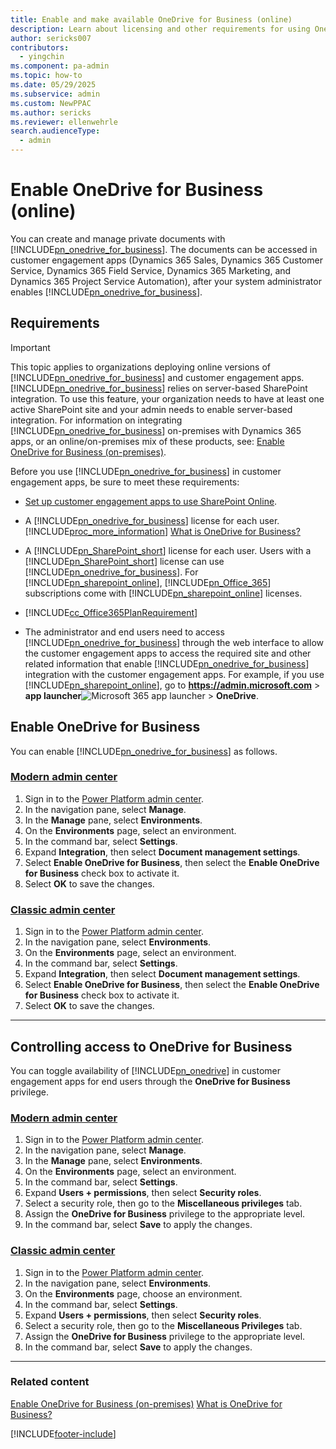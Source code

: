 ```yaml
---
title: Enable and make available OneDrive for Business (online)
description: Learn about licensing and other requirements for using OneDrive for Business, and how to enable it in your environment and control access in apps.
author: sericks007
contributors: 
  - yingchin
ms.component: pa-admin
ms.topic: how-to
ms.date: 05/29/2025
ms.subservice: admin
ms.custom: NewPPAC
ms.author: sericks
ms.reviewer: ellenwehrle
search.audienceType: 
  - admin
---
```

# Enable OneDrive for Business (online)

You can create and manage private documents with [!INCLUDE[pn_onedrive_for_business](../includes/pn-onedrive-for-business.md)]. The documents can be accessed in customer engagement apps (Dynamics 365 Sales, Dynamics 365 Customer Service, Dynamics 365 Field Service, Dynamics 365 Marketing, and Dynamics 365 Project Service Automation), after your system administrator enables [!INCLUDE[pn_onedrive_for_business](../includes/pn-onedrive-for-business.md)].  
  
## Requirements  

> [!IMPORTANT]
> This topic applies to organizations deploying online versions of [!INCLUDE[pn_onedrive_for_business](../includes/pn-onedrive-for-business.md)] and customer engagement apps. [!INCLUDE[pn_onedrive_for_business](../includes/pn-onedrive-for-business.md)] relies on server-based SharePoint integration. To use this feature, your organization needs to have at least one active SharePoint site and your admin needs to enable server-based integration. For information on integrating [!INCLUDE[pn_onedrive_for_business](../includes/pn-onedrive-for-business.md)] on-premises with Dynamics 365 apps, or an online/on-premises mix of these products, see: [Enable OneDrive for Business (on-premises)](../admin/connect-onedrive-business.md).  

Before you use [!INCLUDE[pn_onedrive_for_business](../includes/pn-onedrive-for-business.md)] in customer engagement apps, be sure to meet these requirements:  
  
- [Set up customer engagement apps to use SharePoint Online](set-up-dynamics-365-online-to-use-sharepoint-online.md).  
  
- A [!INCLUDE[pn_onedrive_for_business](../includes/pn-onedrive-for-business.md)] license for each user. [!INCLUDE[proc_more_information](../includes/proc-more-information.md)] [What is OneDrive for Business?](https://support.office.com/article/What-is-OneDrive-for-Business-187f90af-056f-47c0-9656-cc0ddca7fdc2)  
  
- A [!INCLUDE[pn_SharePoint_short](../includes/pn-sharepoint-short.md)] license for each user. Users with a [!INCLUDE[pn_SharePoint_short](../includes/pn-sharepoint-short.md)] license can use [!INCLUDE[pn_onedrive_for_business](../includes/pn-onedrive-for-business.md)]. For [!INCLUDE[pn_sharepoint_online](../includes/pn-sharepoint-online.md)], [!INCLUDE[pn_Office_365](../includes/pn-office-365.md)] subscriptions come with [!INCLUDE[pn_sharepoint_online](../includes/pn-sharepoint-online.md)] licenses.  
  
- [!INCLUDE[cc_Office365PlanRequirement](../includes/cc-office365planrequirement.md)]  
  
- The administrator and end users need to access [!INCLUDE[pn_onedrive_for_business](../includes/pn-onedrive-for-business.md)] through the web interface to allow the customer engagement apps to access the required site and other related information that enable [!INCLUDE[pn_onedrive_for_business](../includes/pn-onedrive-for-business.md)] integration with the customer engagement apps. For example, if you use [!INCLUDE[pn_sharepoint_online](../includes/pn-sharepoint-online.md)], go to **<https://admin.microsoft.com>** > **app launcher**![Microsoft 365 app launcher](../admin/media/crm-itpro-officeapplauncher.png "Microsoft 365 app launcher") > **OneDrive**.
  
## Enable OneDrive for Business

You can enable [!INCLUDE[pn_onedrive_for_business](../includes/pn-onedrive-for-business.md)] as follows.  

### [Modern admin center](#tab/new)

1. Sign in to the [Power Platform admin center](https://admin.powerplatform.microsoft.com/).
1. In the navigation pane, select **Manage**.
1. In the **Manage** pane, select **Environments**.
1. On the **Environments** page, select an environment.
1. In the command bar, select **Settings**.
1. Expand **Integration**, then select **Document management settings**.
1. Select **Enable OneDrive for Business**, then select the **Enable OneDrive for Business** check box to activate it.
1. Select **OK** to save the changes.

### [Classic admin center](#tab/classic)

1. Sign in to the [Power Platform admin center](https://admin.powerplatform.microsoft.com/).
1. In the navigation pane, select **Environments**.
1. On the **Environments** page, select an environment.
1. In the command bar, select **Settings**.  
1. Expand **Integration**, then select **Document management settings**.
1. Select **Enable OneDrive for Business**, then select the **Enable OneDrive for Business** check box to activate it.
1. Select **OK** to save the changes.

---

## Controlling access to OneDrive for Business

You can toggle availability of [!INCLUDE[pn_onedrive](../includes/pn-onedrive.md)] in customer engagement apps for end users through the **OneDrive for Business** privilege.  

### [Modern admin center](#tab/new)

1. Sign in to the [Power Platform admin center](https://admin.powerplatform.microsoft.com/).
1. In the navigation pane, select **Manage**.
1. In the **Manage** pane, select **Environments**.
1. On the **Environments** page, select an environment.
1. In the command bar, select **Settings**.
1. Expand **Users + permissions**, then select **Security roles**.
1. Select a security role, then go to the **Miscellaneous privileges** tab.
1. Assign the **OneDrive for Business** privilege to the appropriate level.
1. In the command bar, select **Save** to apply the changes.

### [Classic admin center](#tab/classic)

1. Sign in to the [Power Platform admin center](https://admin.powerplatform.microsoft.com/).
1. In the navigation pane, select **Environments**.
1. On the **Environments** page, choose an environment.
1. In the command bar, select **Settings**.  
1. Expand **Users + permissions**, then select **Security roles**.
1. Select a security role, then go to the **Miscellaneous Privileges** tab.
1. Assign the **OneDrive for Business** privilege to the appropriate level.
1. In the command bar, select **Save** to apply the changes.

---

### Related content

 [Enable OneDrive for Business (on-premises)](connect-onedrive-business.md)
 [What is OneDrive for Business?](https://support.office.com/article/What-is-OneDrive-for-Business-187f90af-056f-47c0-9656-cc0ddca7fdc2)

[!INCLUDE[footer-include](../includes/footer-banner.md)]
